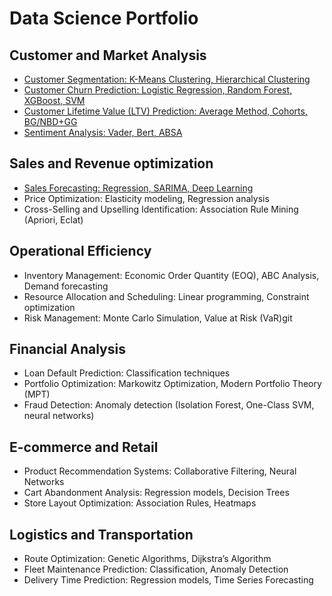 # Data Science Portfolio

## Customer and Market Analysis
- [Customer Segmentation: K-Means Clustering, Hierarchical Clustering](https://github.com/austindbirch/data_science_cheatsheet/blob/master/1%3A%20Customer%20and%20Market%20Analysis/Customer%20Segmentation/customer_segmentation.ipynb)
- [Customer Churn Prediction: Logistic Regression, Random Forest, XGBoost, SVM](https://github.com/austindbirch/data_science_cheatsheet/blob/master/1%3A%20Customer%20and%20Market%20Analysis/Churn%20Prediction/churn_prediction.ipynb)
- [Customer Lifetime Value (LTV) Prediction: Average Method, Cohorts, BG/NBD+GG](https://github.com/austindbirch/data_science_cheatsheet/blob/master/1%3A%20Customer%20and%20Market%20Analysis/Lifetime%20Value/ltv_prediction.ipynb)
- [Sentiment Analysis: Vader, Bert, ABSA](https://github.com/austindbirch/data_science_cheatsheet/blob/e7bbf4e8548cb42c77b1f921bd4eb755d2876c35/1%3A%20Customer%20and%20Market%20Analysis/Sentiment%20Analysis/sentiment_analysis.ipynb)

## Sales and Revenue optimization
- [Sales Forecasting: Regression, SARIMA, Deep Learning](https://github.com/austindbirch/data_science_project/blob/e6b02daf95a610975ad6009b668d97f264fd2d71/2%3A%20Sales%20and%20Revenue%20Optimization/Sales%20Forecasting/sales_forecasting.ipynb)
- Price Optimization: Elasticity modeling, Regression analysis
- Cross-Selling and Upselling Identification: Association Rule Mining (Apriori, Eclat)

## Operational Efficiency
- Inventory Management: Economic Order Quantity (EOQ), ABC Analysis, Demand forecasting
- Resource Allocation and Scheduling: Linear programming, Constraint optimization
- Risk Management: Monte Carlo Simulation, Value at Risk (VaR)git

## Financial Analysis
- Loan Default Prediction: Classification techniques
- Portfolio Optimization: Markowitz Optimization, Modern Portfolio Theory (MPT)
- Fraud Detection: Anomaly detection (Isolation Forest, One-Class SVM, neural networks)

## E-commerce and Retail
- Product Recommendation Systems: Collaborative Filtering, Neural Networks
- Cart Abandonment Analysis: Regression models, Decision Trees
- Store Layout Optimization: Association Rules, Heatmaps

## Logistics and Transportation
- Route Optimization: Genetic Algorithms, Dijkstra’s Algorithm
- Fleet Maintenance Prediction: Classification, Anomaly Detection
- Delivery Time Prediction: Regression models, Time Series Forecasting